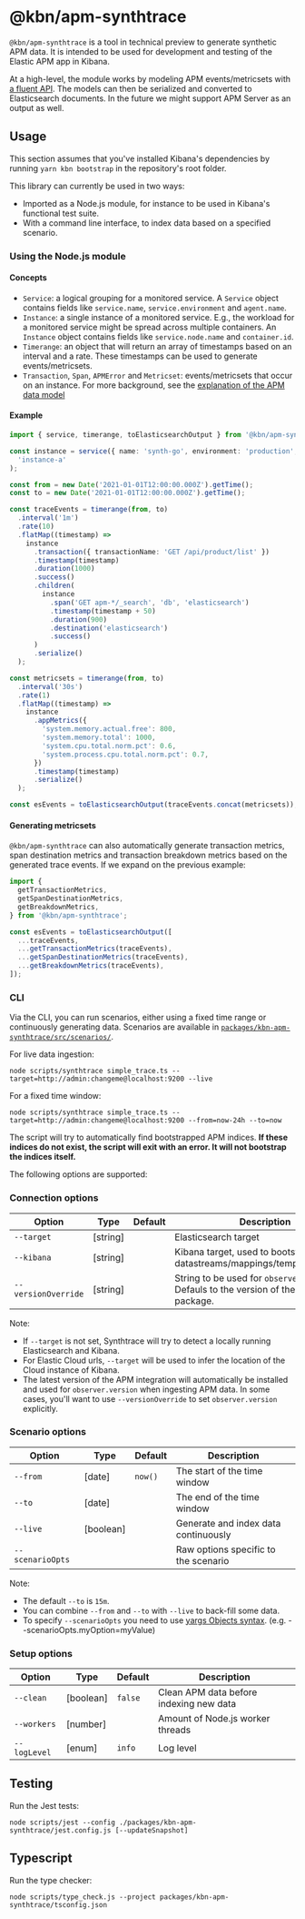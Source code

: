 # @kbn/apm-synthtrace

`@kbn/apm-synthtrace` is a tool in technical preview to generate synthetic APM data. It is intended to be used for development and testing of the Elastic APM app in Kibana.

At a high-level, the module works by modeling APM events/metricsets with [a fluent API](https://en.wikipedia.org/wiki/Fluent_interface). The models can then be serialized and converted to Elasticsearch documents. In the future we might support APM Server as an output as well.

## Usage

This section assumes that you've installed Kibana's dependencies by running `yarn kbn bootstrap` in the repository's root folder.

This library can currently be used in two ways:

- Imported as a Node.js module, for instance to be used in Kibana's functional test suite.
- With a command line interface, to index data based on a specified scenario.

### Using the Node.js module

#### Concepts

- `Service`: a logical grouping for a monitored service. A `Service` object contains fields like `service.name`, `service.environment` and `agent.name`.
- `Instance`: a single instance of a monitored service. E.g., the workload for a monitored service might be spread across multiple containers. An `Instance` object contains fields like `service.node.name` and `container.id`.
- `Timerange`: an object that will return an array of timestamps based on an interval and a rate. These timestamps can be used to generate events/metricsets.
- `Transaction`, `Span`, `APMError` and `Metricset`: events/metricsets that occur on an instance. For more background, see the [explanation of the APM data model](https://www.elastic.co/guide/en/apm/get-started/7.15/apm-data-model.html)

#### Example

```ts
import { service, timerange, toElasticsearchOutput } from '@kbn/apm-synthtrace';

const instance = service({ name: 'synth-go', environment: 'production', agentName: 'go' }).instance(
  'instance-a'
);

const from = new Date('2021-01-01T12:00:00.000Z').getTime();
const to = new Date('2021-01-01T12:00:00.000Z').getTime();

const traceEvents = timerange(from, to)
  .interval('1m')
  .rate(10)
  .flatMap((timestamp) =>
    instance
      .transaction({ transactionName: 'GET /api/product/list' })
      .timestamp(timestamp)
      .duration(1000)
      .success()
      .children(
        instance
          .span('GET apm-*/_search', 'db', 'elasticsearch')
          .timestamp(timestamp + 50)
          .duration(900)
          .destination('elasticsearch')
          .success()
      )
      .serialize()
  );

const metricsets = timerange(from, to)
  .interval('30s')
  .rate(1)
  .flatMap((timestamp) =>
    instance
      .appMetrics({
        'system.memory.actual.free': 800,
        'system.memory.total': 1000,
        'system.cpu.total.norm.pct': 0.6,
        'system.process.cpu.total.norm.pct': 0.7,
      })
      .timestamp(timestamp)
      .serialize()
  );

const esEvents = toElasticsearchOutput(traceEvents.concat(metricsets));
```

#### Generating metricsets

`@kbn/apm-synthtrace` can also automatically generate transaction metrics, span destination metrics and transaction breakdown metrics based on the generated trace events. If we expand on the previous example:

```ts
import {
  getTransactionMetrics,
  getSpanDestinationMetrics,
  getBreakdownMetrics,
} from '@kbn/apm-synthtrace';

const esEvents = toElasticsearchOutput([
  ...traceEvents,
  ...getTransactionMetrics(traceEvents),
  ...getSpanDestinationMetrics(traceEvents),
  ...getBreakdownMetrics(traceEvents),
]);
```

### CLI

Via the CLI, you can run scenarios, either using a fixed time range or continuously generating data. Scenarios are available in [`packages/kbn-apm-synthtrace/src/scenarios/`](https://github.com/elastic/kibana/blob/main/packages/kbn-apm-synthtrace/src/scenarios/).

For live data ingestion:

```
node scripts/synthtrace simple_trace.ts --target=http://admin:changeme@localhost:9200 --live
```

For a fixed time window:

```
node scripts/synthtrace simple_trace.ts --target=http://admin:changeme@localhost:9200 --from=now-24h --to=now
```

The script will try to automatically find bootstrapped APM indices. **If these indices do not exist, the script will exit with an error. It will not bootstrap the indices itself.**

The following options are supported:

### Connection options

| Option              | Type     | Default | Description                                                                                |
| ------------------- | -------- | :------ | ------------------------------------------------------------------------------------------ |
| `--target`          | [string] |         | Elasticsearch target                                                                       |
| `--kibana`          | [string] |         | Kibana target, used to bootstrap datastreams/mappings/templates/settings                   |
| `--versionOverride` | [string] |         | String to be used for `observer.version`. Defauls to the version of the installed package. |

Note:

- If `--target` is not set, Synthtrace will try to detect a locally running Elasticsearch and Kibana.
- For Elastic Cloud urls, `--target` will be used to infer the location of the Cloud instance of Kibana.
- The latest version of the APM integration will automatically be installed and used for `observer.version` when ingesting APM data. In some cases,
  you'll want to use `--versionOverride` to set `observer.version` explicitly.

### Scenario options

| Option           | Type      | Default | Description                          |
| ---------------- | --------- | :------ | ------------------------------------ |
| `--from`         | [date]    | `now()` | The start of the time window         |
| `--to`           | [date]    |         | The end of the time window           |
| `--live`         | [boolean] |         | Generate and index data continuously |
| `--scenarioOpts` |           |         | Raw options specific to the scenario |

Note:

- The default `--to` is `15m`.
- You can combine `--from` and `--to` with `--live` to back-fill some data.
- To specify `--scenarioOpts` you need to use [yargs Objects syntax](https://github.com/yargs/yargs/blob/HEAD/docs/tricks.md#objects). (e.g. --scenarioOpts.myOption=myValue)

### Setup options

| Option       | Type      | Default | Description                             |
| ------------ | --------- | :------ | --------------------------------------- |
| `--clean`    | [boolean] | `false` | Clean APM data before indexing new data |
| `--workers`  | [number]  |         | Amount of Node.js worker threads        |
| `--logLevel` | [enum]    | `info`  | Log level                               |

## Testing

Run the Jest tests:

```
node scripts/jest --config ./packages/kbn-apm-synthtrace/jest.config.js [--updateSnapshot]
```

## Typescript

Run the type checker:

```
node scripts/type_check.js --project packages/kbn-apm-synthtrace/tsconfig.json
```
